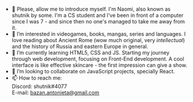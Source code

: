 - 👋 Please, allow me to introduce myself. I'm Naomi, also known as shutnik by some. I'm a CS student and I've been in front of a computer since I was 7 - and since then no one's managed to take me away from it.
- 👀 I’m interested in videogames, books, mangas, series and languages. I love reading about Ancient Rome (wow much original, very *intellectual*) and the history of Russia and eastern Europe in general.
- 🌱 I’m currently learning HTML5, CSS and JS. Starting my journey through web development, focusing on Front-End development. A cool interface is like effective skincare - the first impression can give a show.
- 💞️ I’m looking to collaborate on JavaScript projects, specially React.
- 📫 How to reach me:
<br>Discord: shutnik#4077
<br>E-mail: bazan.antonieta@gmail.com

<!---
naomiakashut/naomiakashut is a ✨ special ✨ repository because its `README.md` (this file) appears on your GitHub profile.
You can click the Preview link to take a look at your changes.
--->
